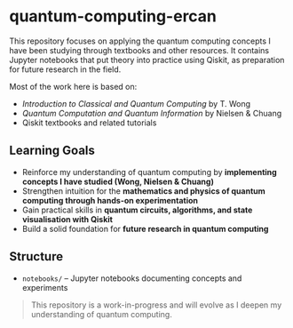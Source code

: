 # quantum-computing-ercan

This repository focuses on applying the quantum computing concepts I have been studying through textbooks and other resources. It contains Jupyter notebooks that put theory into practice using Qiskit, as preparation for future research in the field.

Most of the work here is based on:
- *Introduction to Classical and Quantum Computing* by T. Wong
- *Quantum Computation and Quantum Information* by Nielsen & Chuang
- Qiskit textbooks and related tutorials

## Learning Goals
- Reinforce my understanding of quantum computing by **implementing concepts I have studied (Wong, Nielsen & Chuang)**
- Strengthen intuition for the **mathematics and physics of quantum computing through hands-on experimentation**
- Gain practical skills in **quantum circuits, algorithms, and state visualisation with Qiskit**
- Build a solid foundation for **future research in quantum computing**

## Structure
- `notebooks/` – Jupyter notebooks documenting concepts and experiments

> This repository is a work-in-progress and will evolve as I deepen my understanding of quantum computing.